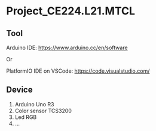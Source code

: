 # Project_CE224.L21.MTCL

## Tool
Arduino IDE: https://www.arduino.cc/en/software

Or

PlatformIO IDE on VSCode: https://code.visualstudio.com/


## Device

1. Arduino Uno R3
2. Color sensor TCS3200
3. Led RGB
4. ...

